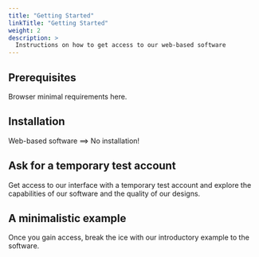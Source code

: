 ```yaml
---
title: "Getting Started"
linkTitle: "Getting Started"
weight: 2
description: >
  Instructions on how to get access to our web-based software
---
```





## Prerequisites

Browser minimal requirements here. 

## Installation

Web-based software ==> No installation!

## Ask for a temporary test account

Get access to our interface with a temporary test account and explore the capabilities of our software and the quality of our designs. 

## A minimalistic example

Once you gain access, break the ice with our introductory example to the software.  	

